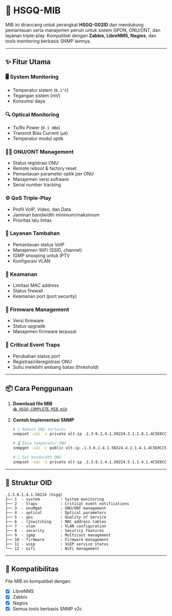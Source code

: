 # 📡 HSGQ-MIB

MIB ini dirancang untuk perangkat **HSGQ-G02ID** dan mendukung pemantauan serta manajemen penuh untuk sistem GPON, ONU/ONT, dan layanan triple-play. Kompatibel dengan **Zabbix, LibreNMS, Nagios**, dan tools monitoring berbasis SNMP lainnya.

---

## ✨ Fitur Utama

### 🖥️ System Monitoring
- Temperatur sistem (`0.1°C`)
- Tegangan sistem (mV)
- Konsumsi daya

### 🔍 Optical Monitoring
- Tx/Rx Power (`0.1 dBm`)
- Transmit Bias Current (`μA`)
- Temperatur modul optik

### 👨‍💼 ONU/ONT Management
- Status registrasi ONU
- Remote reboot & factory reset
- Pemantauan parameter optik per ONU
- Manajemen versi software
- Serial number tracking

### ⚙️ QoS Triple-Play
- Profil VoIP, Video, dan Data
- Jaminan bandwidth minimum/maksimum
- Prioritas lalu lintas

### 🧩 Layanan Tambahan
- Pemantauan status VoIP
- Manajemen WiFi (SSID, channel)
- IGMP snooping untuk IPTV
- Konfigurasi VLAN

### 🔐 Keamanan
- Limitasi MAC address
- Status firewall
- Keamanan port (port security)

### 🔄 Firmware Management
- Versi firmware
- Status upgrade
- Manajemen firmware terpusat

### 🚨 Critical Event Traps
- Perubahan status port
- Registrasi/deregistrasi ONU
- Suhu melebihi ambang batas (threshold)

---

## 📦 Cara Penggunaan

1. **Download file MIB**  
   [`📥 HSGQ-COMPLETE-MIB.mib`](#)

2. **Contoh Implementasi SNMP**
   ```bash
   # 🔁 Reboot ONU tertentu
   snmpset -v2c -c private olt-ip .1.3.6.1.4.1.50224.3.1.1.8.1.4C5E0CC5EF56 i 2

   # 🌡️ Baca temperatur ONU
   snmpget -v2c -c public olt-ip .1.3.6.1.4.1.50224.4.1.1.4.1.4C5E0CC5EF56

   # 🚀 Set bandwidth ONU
   snmpset -v2c -c private olt-ip .1.3.6.1.4.1.50224.5.1.1.4.1.4C5E0CC5EF56 u 1000000
   ```

---

## 🧭 Struktur OID

```
.1.3.6.1.4.1.50224 (hsgq)
├── 1  - system         : System monitoring
├── 2  - traps          : Critical event notifications
├── 3  - onuMgmt        : ONU/ONT management
├── 4  - optical        : Optical parameters
├── 5  - qos            : Quality of Service
├── 6  - l2switching    : MAC address tables
├── 7  - vlan           : VLAN configuration
├── 8  - security       : Security features
├── 9  - igmp           : Multicast management
├── 10 - firmware       : Firmware management
├── 11 - voip           : VoIP service status
└── 12 - wifi           : WiFi management
```

---

## 🧩 Kompatibilitas

File MIB ini kompatibel dengan:
- [x] LibreNMS
- [x] Zabbix
- [x] Nagios
- [x] Semua tools berbasis SNMP v2c

